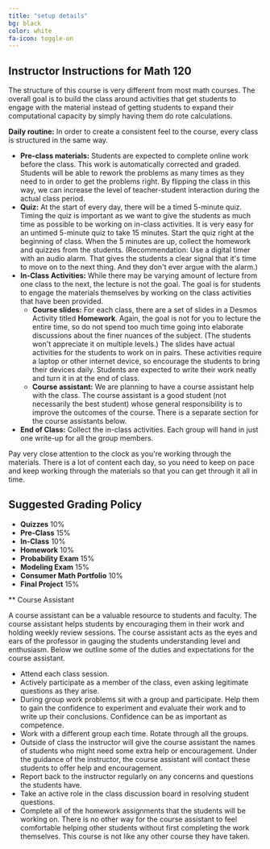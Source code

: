 ```yaml
---
title: "setup details"
bg: black
color: white
fa-icon: toggle-on
---
```


## Instructor Instructions for Math 120

The structure of this course is very different from most math courses. The overall goal is to build the class around activities that get students to engage with the material instead of getting students to expand their computational capacity by simply having them do rote calculations.

__Daily routine:__ In order to create a consistent feel to the course, every class is structured in the same way.

* __Pre-class materials:__ Students are expected to complete online work before the class. This work is automatically corrected and graded. Students will be able to rework the problems as many times as they need to in order to get the problems right. By flipping the class in this way, we can increase the level of teacher-student interaction during the actual class period.
* __Quiz:__ At the start of every day, there will be a timed 5-minute quiz. Timing the quiz is important as we want to give the students as much time as possible to be working on in-class activities. It is very easy for an untimed 5-minute quiz to take 15 minutes. Start the quiz right at the beginning of class. When the 5 minutes are up, collect the homework and quizzes from the students. (Recommendation: Use a digital timer with an audio alarm. That gives the students a clear signal that it's time to move on to the next thing. And they don't ever argue with the alarm.)
* __In-Class Activities:__ While there may be varying amount of lecture from one class to the next, the lecture is not the goal. The goal is for students to engage the materials themselves by working on the class activities that have been provided.
  * __Course slides:__ For each class, there are a set of slides in a Desmos Activity titled __Homework__. Again, the goal is not for you to lecture the entire time, so do not spend too much time going into elaborate discussions about the finer nuances of the subject. (The students won't appreciate it on multiple levels.) The slides have actual activities for the students to work on in pairs. These activities require a laptop or other internet device, so encourage the students to bring their devices daily. Students are expected to write their work neatly and turn it in at the end of class.
  * __Course assistant:__ We are planning to have a course assistant help with the class. The course assistant is a good student (not necessarily the best student) whose general responsibility is to improve the outcomes of the course. There is a separate section for the course assistants below.
* __End of Class:__ Collect the in-class activities. Each group will hand in just one write-up for all the group members.


Pay very close attention to the clock as you're working through the materials. There is a lot of content each day, so you need to keep on pace and keep working through the materials so that you can get through it all in time. 

## Suggested Grading Policy

* __Quizzes__ 10%
* __Pre-Class__ 15%
* __In-Class__ 10%
* __Homework__ 10%
* __Probability Exam__ 15%
* __Modeling Exam__ 15%
* __Consumer Math Portfolio__ 10%
* __Final Project__ 15%


** Course Assistant

A course assistant can be a valuable resource to students and faculty. The course assistant helps students by encouraging them in their work and holding weekly review sessions. The course assistant acts as the eyes and ears of the professor in gauging the students understanding level and enthusiasm. Below we outline some of the duties and expectations for the course assistant.

* Attend each class session.
* Actively participate as a member of the class, even asking legitimate questions as they arise.
* During group work problems sit with a group and participate. Help them to gain the confidence to experiment and evaluate their work and to write up their conclusions. Confidence can be as important as competence.
* Work with a different group each time. Rotate through all the groups.
* Outside of class the instructor will give the course assistant the names of students who might need some extra help or encouragement. Under the guidance of the instructor, the course assistant will contact these students to offer help and encouragement. 
* Report back to the instructor regularly on any concerns and questions the students have.
* Take an active role in the class discussion board in resolving student questions.
* Complete all of the homework assignments that the students will be working on. There is no other way for the course assistant to feel comfortable helping other students without first completing the work themselves. This course is not like any other course they have taken.




